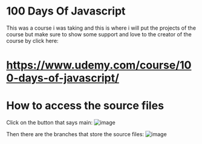 # 100 Days Of Javascript

This was a course i was taking and this is where i will put the projects of the course
but make sure to show some support and love to the creator of the course
by click here:
# https://www.udemy.com/course/100-days-of-javascript/

# How to access the source files

Click on the button that says main:
![image](https://user-images.githubusercontent.com/112720149/188207358-ec1fa8f7-fc77-4140-8970-2a2fb3bf88c0.png)

Then there are the branches that store the source files:
![image](https://user-images.githubusercontent.com/112720149/188207485-a1a80f49-a5c0-4349-83d4-76946e6ed424.png)
